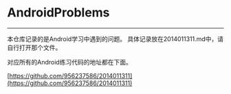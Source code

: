 # AndroidProblems
---
本仓库记录的是Android学习中遇到的问题。
具体记录放在2014011311.md中，请自行打开那个文件。

对应所有的Android练习代码的地址都在下面。

[https://github.com/956237586/2014011311](https://github.com/956237586/2014011311)